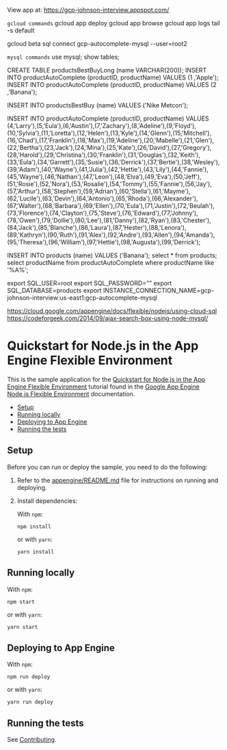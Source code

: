 View app at: 
https://gcp-johnson-interview.appspot.com/


`gcloud commands`
gcloud app deploy
gcloud app browse
gcloud app logs tail -s default

gcloud beta sql connect gcp-autocomplete-mysql --user=root2

`mysql commands`
use mysql;
show tables;

CREATE TABLE productsBestBuyLong (name VARCHAR(200));
INSERT INTO productAutoComplete (productID, productName) VALUES (1 ,'Apple');
INSERT INTO productAutoComplete (productID, productName) VALUES (2 ,'Banana');

INSERT INTO productsBestBuy (name) VALUES ('Nike Metcon');


INSERT INTO productAutoComplete (productID, productName) VALUES (4,'Larry'),(5,'Eula'),(6,'Austin'),(7,'Zachary'),(8,'Adeline'),(9,'Floyd'),(10,'Sylvia'),(11,'Loretta'),(12,'Helen'),(13,'Kyle'),(14,'Glenn'),(15,'Mitchell'),(16,'Chad'),(17,'Franklin'),(18,'Max'),(19,'Adeline'),(20,'Mabelle'),(21,'Glen'),(22,'Bertha'),(23,'Jack'),(24,'Mina'),(25,'Kate'),(26,'David'),(27,'Gregory'),(28,'Harold'),(29,'Christina'),(30,'Franklin'),(31,'Douglas'),(32,'Keith'),(33,'Eula'),(34,'Garrett'),(35,'Susie'),(36,'Derrick'),(37,'Bertie'),(38,'Wesley'),(39,'Adam'),(40,'Wayne'),(41,'Julia'),(42,'Hettie'),(43,'Lily'),(44,'Fannie'),(45,'Wayne'),(46,'Nathan'),(47,'Leon'),(48,'Elva'),(49,'Eva'),(50,'Jeff'),(51,'Rosie'),(52,'Nora'),(53,'Rosalie'),(54,'Tommy'),(55,'Fannie'),(56,'Jay'),(57,'Arthur'),(58,'Stephen'),(59,'Adrian'),(60,'Stella'),(61,'Mayme'),(62,'Lucile'),(63,'Devin'),(64,'Antonio'),(65,'Rhoda'),(66,'Alexander'),(67,'Walter'),(68,'Barbara'),(69,'Ellen'),(70,'Eula'),(71,'Justin'),(72,'Beulah'),(73,'Florence'),(74,'Clayton'),(75,'Steve'),(76,'Edward'),(77,'Johnny'),(78,'Owen'),(79,'Dollie'),(80,'Lee'),(81,'Danny'),(82,'Ryan'),(83,'Chester'),(84,'Jack'),(85,'Blanche'),(86,'Laura'),(87,'Hester'),(88,'Lenora'),(89,'Kathryn'),(90,'Ruth'),(91,'Alex'),(92,'Andre'),(93,'Allen'),(94,'Amanda'),(95,'Theresa'),(96,'William'),(97,'Hettie'),(98,'Augusta'),(99,'Derrick');

INSERT INTO products (name) VALUES ('Banana');
select * from products;
select productName from productAutoComplete where productName like '%A%';

export SQL_USER=root
export SQL_PASSWORD=""
export SQL_DATABASE=products
export INSTANCE_CONNECTION_NAME=gcp-johnson-interview:us-east1:gcp-autocomplete-mysql

https://cloud.google.com/appengine/docs/flexible/nodejs/using-cloud-sql
https://codeforgeek.com/2014/09/ajax-search-box-using-node-mysql/


# Quickstart for Node.js in the App Engine Flexible Environment

This is the sample application for the
[Quickstart for Node.js in the App Engine Flexible Environment][tutorial]
tutorial found in the [Google App Engine Node.js Flexible Environment][appengine]
documentation.

* [Setup](#setup)
* [Running locally](#running-locally)
* [Deploying to App Engine](#deploying-to-app-engine)
* [Running the tests](#running-the-tests)

## Setup

Before you can run or deploy the sample, you need to do the following:

1.  Refer to the [appengine/README.md][readme] file for instructions on
    running and deploying.
1.  Install dependencies:

    With `npm`:

        npm install

    or with `yarn`:

        yarn install

## Running locally

With `npm`:

    npm start

or with `yarn`:

    yarn start

## Deploying to App Engine

With `npm`:

    npm run deploy

or with `yarn`:

    yarn run deploy

## Running the tests

See [Contributing][contributing].

[appengine]: https://cloud.google.com/appengine/docs/flexible/nodejs
[tutorial]: https://cloud.google.com/appengine/docs/flexible/nodejs/quickstart
[readme]: ../README.md
[contributing]: https://github.com/GoogleCloudPlatform/nodejs-docs-samples/blob/master/CONTRIBUTING.md
